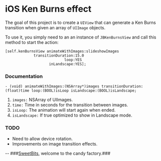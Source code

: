 iOS Ken Burns effect
====================

The goal of this project is to create a `UIView` that can generate a Ken Burns transition when given an array of `UIImage` objects.

To use it, you simply need to an an instance of `JBKenBurnsView` and call this method to start the action:

``` objc
[self.kenBurnsView animateWithImages:slideshowImages
			 transitionDuration:15.0 
						   loop:YES 
					inLandscape:YES];
```

### Documentation

``` objc
- (void) animateWithImages:(NSArray*)images transitionDuration:(float)time loop:(BOOL)isLoop isLandscape:(BOOL)isLandscape;
```

1. `images:` NSArray of UIImages.
2. `time:`  Time in seconds for the transition between images.
3. `isLoop:`  The animation will start again when ended.
4. `isLandscape:`  If true optimized to show in Landscape mode.

### TODO

* Need to allow device rotation.
* Improvements on image transition effects.

--
###[SweetBits](http://www.sweetbits.es/ "SweetBits"), welcome to the candy factory.###